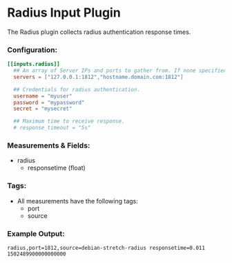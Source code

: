# Radius Input Plugin

The Radius plugin collects radius authentication response times.

### Configuration:

```toml @sample.conf
[[inputs.radius]]
  ## An array of Server IPs and ports to gather from. If none specified, defaults to localhost.
  servers = ["127.0.0.1:1812","hostname.domain.com:1812"]

  ## Credentials for radius authentication.
  username = "myuser"
  password = "mypassword"
  secret = "mysecret"

  ## Maximum time to receive response.
  # response_timeout = "5s"
```

### Measurements & Fields:

- radius
  - responsetime (float)

### Tags:

- All measurements have the following tags:
    - port
    - source

### Example Output:

```
radius,port=1812,source=debian-stretch-radius responsetime=0.011 1502489900000000000
```
